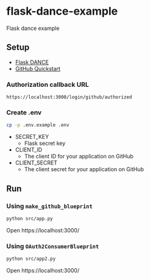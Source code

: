 # flask-dance-example
Flask dance example

## Setup

- [Flask DANCE](https://flask-dance.readthedocs.io/en/latest/)
- [GitHub Quickstart](https://flask-dance.readthedocs.io/en/v1.3.0/quickstarts/github.html)

### Authorization callback URL

```
https://localhost:3000/login/github/authorized
```

### Create .env

```bash
cp -p .env.example .env
```

- SECRET_KEY
  - Flask secret key
- CLIENT_ID
  - The client ID for your application on GitHub
- CLIENT_SECRET
  - The client secret for your application on GitHub

## Run

### Using `make_github_blueprint`

```bash
python src/app.py
```

Open https://localhost:3000/

### Using `OAuth2ConsumerBlueprint`

```bash
python src/app2.py
```

Open https://localhost:3000/
